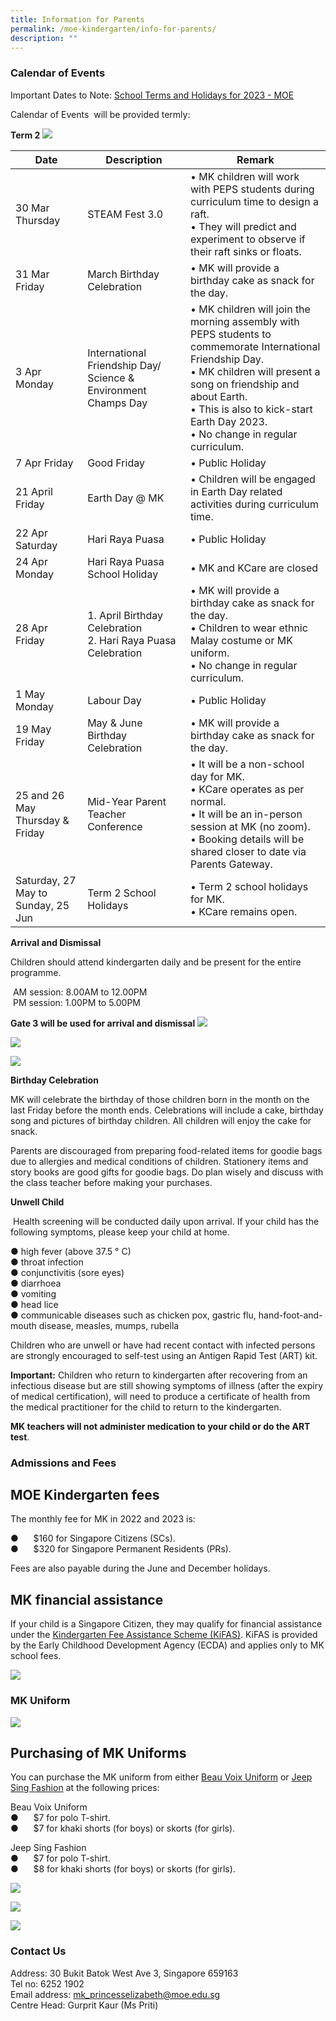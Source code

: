 ```yaml
---
title: Information for Parents
permalink: /moe-kindergarten/info-for-parents/
description: ""
---
```

### Calendar of Events ###

Important Dates to Note: [School Terms and Holidays for 2023 - MOE](https://www.moe.gov.sg/news/press-releases/20221019-school-terms-and-holidays-for-2023)

Calendar of Events  will be provided termly:

**Term 2**
![](/images/MK%20Term%202%20Cal.jpg)



| Date | Description | Remark |
| -------- | -------- | -------- |
| 30 Mar Thursday     | STEAM Fest 3.0     | • MK children will work with PEPS students during curriculum time to design a raft. <br>• They will predict and experiment to observe if their raft sinks or floats.     |
| 31 Mar Friday    | March Birthday Celebration     | • MK will provide a birthday cake as snack for the day.     |
| 3 Apr Monday    | International Friendship Day/ Science & Environment Champs Day     | • MK children will join the morning assembly with PEPS students to commemorate International Friendship Day. <br>• MK children will present a song on friendship and about Earth. <br>• This is also to kick-start Earth Day 2023. <br>• No change in regular curriculum.     |
| 7 Apr Friday    | Good Friday     | • Public Holiday     |
| 21 April Friday    | Earth Day @ MK     | • Children will be engaged in Earth Day related activities during curriculum time.     |
| 22 Apr Saturday    | Hari Raya Puasa     | • Public Holiday     |
| 24 Apr Monday    | Hari Raya Puasa School Holiday     | • MK and KCare are closed     |
| 28 Apr Friday    | 1. April Birthday Celebration <br>2. Hari Raya Puasa Celebration     | • MK will provide a birthday cake as snack for the day. <br>• Children to wear ethnic Malay costume or MK uniform. <br>• No change in regular curriculum.     |
| 1 May Monday    | Labour Day     | • Public Holiday     |
| 19 May Friday    | May & June Birthday Celebration     | • MK will provide a birthday cake as snack for the day.     |
| 25 and 26 May Thursday & Friday    | Mid-Year Parent Teacher Conference     | • It will be a non-school day for MK.<br>• KCare operates as per normal.<br>• It will be an in-person session at MK (no zoom).<br>• Booking details will be shared closer to date via Parents Gateway.     |
| Saturday, 27 May to Sunday, 25 Jun    | Term 2 School Holidays     | • Term 2 school holidays for MK.<br>• KCare remains open.     |


 **Arrival and Dismissal**

Children should attend kindergarten daily and be present for the entire programme.

 AM session: 8.00AM to 12.00PM <br>
 PM session: 1.00PM to 5.00PM <br>

**Gate 3 will be used for arrival and dismissal**
![](/images/2023%20MK/Picture8.png)

![](/images/2023%20MK/Picture9.png)

![](/images/2023%20MK/Picture10.png)


**Birthday Celebration**

MK will celebrate the birthday of those children born in the month on the last Friday before the month ends. Celebrations will include a cake, birthday song and pictures of birthday children. All children will enjoy the cake for snack.

Parents are discouraged from preparing food-related items for goodie bags due to allergies and medical conditions of children. Stationery items and story books are good gifts for goodie bags. Do plan wisely and discuss with the class teacher before making your purchases.

**Unwell Child**

 Health screening will be conducted daily upon arrival.
If your child has the following symptoms, please keep your child at home.

● high fever (above 37.5 ° C)<br>
● throat infection <br>
● conjunctivitis (sore eyes) <br>
● diarrhoea <br>
● vomiting <br>
● head lice <br>
● communicable diseases such as chicken pox, gastric flu, hand-foot-and-mouth disease, measles, mumps, rubella

Children who are unwell or have had recent contact with infected persons are strongly encouraged to self-test using an Antigen Rapid Test (ART) kit.

**Important:** Children who return to kindergarten after recovering from an infectious disease but are still showing symptoms of illness (after the expiry of medical certification), will need to produce a certificate of health from the medical practitioner for the child to return to the kindergarten.

**MK teachers will not administer medication to your child or do the ART test**.


### Admissions and Fees ###

MOE Kindergarten fees
---------------------

The monthly fee for MK in 2022 and 2023 is:

●      $160 for Singapore Citizens (SCs). <br>
●      $320 for Singapore Permanent Residents (PRs).

Fees are also payable during the June and December holidays.

MK financial assistance
-----------------------

If your child is a Singapore Citizen, they may qualify for financial assistance under the [Kindergarten Fee Assistance Scheme (KiFAS)](https://www.ecda.gov.sg/Pages/Subsidies-and-Financial-Assistance.aspx#KIFAS). KiFAS is provided by the Early Childhood Development Agency (ECDA) and applies only to MK school fees.

![](/images/2023%20MK/Picture11.png)

### MK Uniform ###

![](/images/2023%20MK/Picture12.png)



Purchasing of MK Uniforms
-------------------------

You can purchase the MK uniform from either [Beau Voix Uniform](https://beauvoix.com/preschool/) or [Jeep Sing Fashion](https://jeepsinguniform.com/collections/moe-kindergarten-uniforms) at the following prices:

Beau Voix Uniform <br>
●      $7 for polo T-shirt. <br>
●      $7 for khaki shorts (for boys) or skorts (for girls).

Jeep Sing Fashion <br>
●      $7 for polo T-shirt. <br>
●      $8 for khaki shorts (for boys) or skorts (for girls).

![](/images/2023%20MK/Picture13.png)

![](/images/2023%20MK/Picture14.png)

![](/images/2023%20MK/Picture15.png)


### Contact Us ###

Address: 30 Bukit Batok West Ave 3, Singapore 659163 <br>
Tel no: 6252 1902 <br>
Email address: [mk\_princesselizabeth@moe.edu.sg](mailto:mk_princesselizabeth@moe.edu.sg) <br>
Centre Head: Gurprit Kaur (Ms Priti)